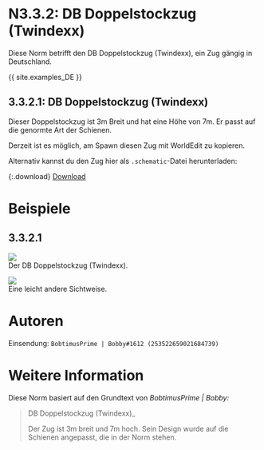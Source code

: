 # N3.3.2: DB Doppelstockzug (Twindexx)

Diese Norm betrifft den DB Doppelstockzug (Twindexx), ein Zug gängig in Deutschland.

{{ site.examples_DE }}

## 3.3.2.1: DB Doppelstockzug (Twindexx)

Dieser Doppelstockzug ist 3m Breit und hat eine Höhe von 7m. Er passt auf die genormte Art der Schienen.

Derzeit ist es möglich, am Spawn diesen Zug mit WorldEdit zu kopieren.

Alternativ kannst du den Zug hier als `.schematic`-Datei herunterladen:

{:.download}
[Download](https://bte-n.github.io/resources/N3/3/2/twindexx.schematic)

# Beispiele

## 3.3.2.1

![](https://bte-n.github.io/resources/N3/3/2/twindexx.jpg)  
Der DB Doppelstockzug (Twindexx).

![](https://bte-n.github.io/resources/N3/3/2/twindexx_2.jpg)  
Eine leicht andere Sichtweise.

# Autoren

Einsendung: `BobtimusPrime | Bobby#1612 (253522659021684739)`

# Weitere Information

Diese Norm basiert auf den Grundtext von _BobtimusPrime | Bobby:_

> DB Doppelstockzug (Twindexx)_
>
> Der Zug ist 3m breit und 7m hoch. Sein Design wurde auf die Schienen angepasst, die in der Norm stehen.